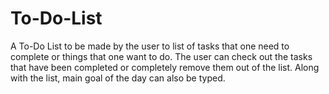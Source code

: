 # To-Do-List
A To-Do List to be made by the user to list of tasks that one need to complete or things that one want to do. The user can check out the tasks that have been completed or completely remove them out of the list. Along with the list, main goal of the day can also be typed.
